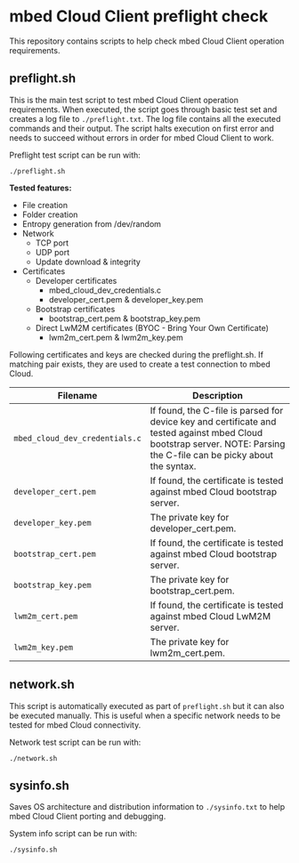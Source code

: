 # mbed Cloud Client preflight check
This repository contains scripts to help check mbed Cloud Client operation requirements.
## preflight.sh
This is the main test script to test mbed Cloud Client operation requirements. When executed, the script goes through basic test set and creates a log file to `./preflight.txt`. The log file contains all the executed commands and their output. The script halts execution on first error and needs to succeed without errors in order for mbed Cloud Client to work.

Preflight test script can be run with:

    ./preflight.sh

**Tested features:**

* File creation
* Folder creation
* Entropy generation from /dev/random
* Network
    * TCP port
    * UDP port
    * Update download & integrity
* Certificates
    * Developer certificates
	    * mbed\_cloud\_dev\_credentials.c
	    * developer\_cert.pem & developer\_key.pem
    * Bootstrap certificates
	    * bootstrap\_cert.pem & bootstrap\_key.pem
    * Direct LwM2M certificates (BYOC - Bring Your Own Certificate)
	    * lwm2m\_cert.pem & lwm2m\_key.pem

Following certificates and keys are checked during the preflight.sh. If matching pair exists, they are used to create a test connection to mbed Cloud.

| Filename                     | Description |
| ---------------------------- | ----------- |
| `mbed_cloud_dev_credentials.c` | If found, the C-file is parsed for device key and certificate and tested against mbed Cloud bootstrap server. NOTE: Parsing the C-file can be picky about the syntax. |
| `developer_cert.pem`           | If found, the certificate is tested against mbed Cloud bootstrap server. |
| `developer_key.pem`            | The private key for developer_cert.pem. |
| `bootstrap_cert.pem`           | If found, the certificate is tested against mbed Cloud bootstrap server. |
| `bootstrap_key.pem`            | The private key for bootstrap_cert.pem. |
| `lwm2m_cert.pem`               | If found, the certificate is tested against mbed Cloud LwM2M server. |
| `lwm2m_key.pem`                | The private key for lwm2m_cert.pem. |

## network.sh ##
This script is automatically executed as part of `preflight.sh` but it can also be executed manually. This is useful when a specific network needs to be tested for mbed Cloud connectivity.

Network test script can be run with:

    ./network.sh

## sysinfo.sh
Saves OS architecture and distribution information to `./sysinfo.txt` to help mbed Cloud Client porting and debugging.

System info script can be run with:

    ./sysinfo.sh
